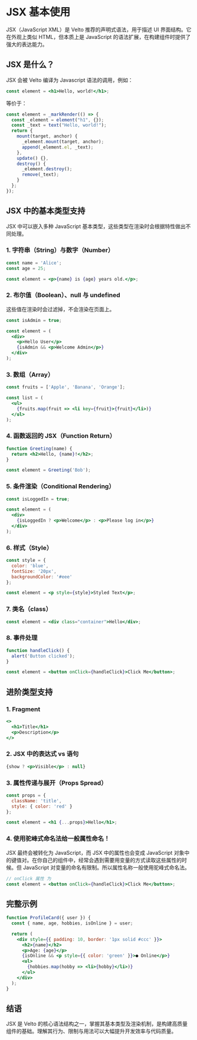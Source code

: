 
# JSX 基本使用

JSX（JavaScript XML）是 Velto 推荐的声明式语法，用于描述 UI 界面结构。它在外观上类似 HTML，但本质上是 JavaScript 的语法扩展，在构建组件时提供了强大的表达能力。

## JSX 是什么？

JSX 会被 Velto 编译为 Javascript 语法的调用，例如：

```jsx
const element = <h1>Hello, world!</h1>;
```

等价于：

```js
const element = _markRender(() => {
  const _element = element("h1", {});
  const _text = text("Hello, world!");
  return {
    mount(target, anchor) {
      _element.mount(target, anchor);
      append(_element.el, _text);
    },
    update() {},
    destroy() {
      _element.destroy();
      remove(_text);
    }
  };
});
```

## JSX 中的基本类型支持

JSX 中可以嵌入多种 JavaScript 基本类型，这些类型在渲染时会根据特性做出不同处理。

### 1. 字符串（String）与数字（Number）

```jsx
const name = 'Alice';
const age = 25;

const element = <p>{name} is {age} years old.</p>;
```

### 2. 布尔值（Boolean）、null 与 undefined

这些值在渲染时会过滤掉，不会渲染在页面上。
```jsx
const isAdmin = true;

const element = (
  <div>
    <p>Hello User</p>
    {isAdmin && <p>Welcome Admin</p>}
  </div>
);
```

### 3. 数组（Array）

```jsx
const fruits = ['Apple', 'Banana', 'Orange'];

const list = (
  <ul>
    {fruits.map(fruit => <li key={fruit}>{fruit}</li>)}
  </ul>
);
```

### 4. 函数返回的 JSX（Function Return）

```jsx
function Greeting(name) {
  return <h2>Hello, {name}!</h2>;
}

const element = Greeting('Bob');
```

### 5. 条件渲染（Conditional Rendering）

```jsx
const isLoggedIn = true;

const element = (
  <div>
    {isLoggedIn ? <p>Welcome</p> : <p>Please log in</p>}
  </div>
);
```

### 6. 样式（Style）

```jsx
const style = {
  color: 'blue',
  fontSize: '20px',
  backgroundColor: '#eee'
};

const element = <p style={style}>Styled Text</p>;
```

### 7. 类名（class）

```jsx
const element = <div class="container">Hello</div>;
```

### 8. 事件处理

```jsx
function handleClick() {
  alert('Button clicked');
}

const element = <button onClick={handleClick}>Click Me</button>;
```

## 进阶类型支持

### 1. Fragment

```jsx
<>
  <h1>Title</h1>
  <p>Description</p>
</>
```

### 2. JSX 中的表达式 vs 语句

```jsx
{show ? <p>Visible</p> : null}
```

### 3. 属性传递与展开（Props Spread）

```jsx
const props = {
  className: 'title',
  style: { color: 'red' }
};

const element = <h1 {...props}>Hello</h1>;
```

### 4. 使用驼峰式命名法给一般属性命名！ 
JSX 最终会被转化为 JavaScript，而 JSX 中的属性也会变成 JavaScript 对象中的键值对。在你自己的组件中，经常会遇到需要用变量的方式读取这些属性的时候。但 JavaScript 对变量的命名有限制。所以属性名称一般使用驼峰式命名法。

```jsx
// onClick 属性 为
const element = <button onClick={handleClick}>Click Me</button>;
```

## 完整示例

```jsx
function ProfileCard({ user }) {
  const { name, age, hobbies, isOnline } = user;

  return (
    <div style={{ padding: 10, border: '1px solid #ccc' }}>
      <h2>{name}</h2>
      <p>Age: {age}</p>
      {isOnline && <p style={{ color: 'green' }}>● Online</p>}
      <ul>
        {hobbies.map(hobby => <li>{hobby}</li>)}
      </ul>
    </div>
  );
}
```

## 结语

JSX 是 Velto 的核心语法结构之一，掌握其基本类型及渲染机制，是构建高质量组件的基础。理解其行为、限制与用法可以大幅提升开发效率与代码质量。
